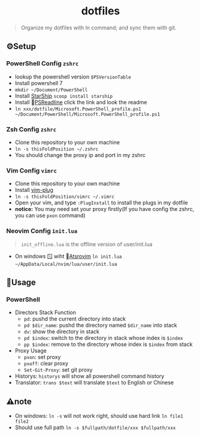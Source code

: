 <h1 align=center>
dotfiles
</h1>

> Organize my dotfiles with ln command; and sync them with git.

## ⚙️Setup

### PowerShell Config `zshrc`

- lookup the powershell version `$PSVersionTable`
- Install powershell 7
- `mkdir ~/Document/PowerShell`
- Install [StarShip](https://github.com/starship/starship) `scoop install starship`
- Install :link:[PSReadline](https://github.com/PowerShell/PSReadLine) click the link and look the readme
- `ln xxx/dotfile/Microsoft.PowerShell_profile.ps1 ~/Document/PowerShell/Microsoft.PowerShell_profile.ps1`

### Zsh Config `zshrc`

- Clone this repository to your own machine
- `ln -s thisFoldPosition ~/.zshrc`
- You should change the proxy ip and port in my zshrc

### Vim Config `vimrc`

- Clone this repository to your own machine
- Install [vim-plug](https://github.com/junegunn/vim-plug)
- `ln -s thisFoldPosition/vimrc ~/.vimrc`
- Open your vim, and type `:PlugInstall` to install the plugs in my dotfile
- **notice:** You may need set your proxy firstly(If you have config the zshrc, you can use `pxon` command)

### Neovim Config `init.lua`

> `init_offline.lua` is the offline version of user/init.lua

- On windows :window: wiht :link:[Atsrovim](AstroNvim/AstroNvim) `ln init.lua ~/AppData/Local/nvim/lua/user/init.lua`

## :toolbox:Usage

### PowerShell

- Directors Stack Function
  - `pd`: pushd the current directory into stack
  - `pd $dir_name`: pushd the directory named `$dir_name` into stack
  - `dv`: show the directory in stack
  - `pd $index`: switch to the directory in stack whose index is `$index`
  - `pp $index`: remove to the directory whose index is `$index` from stack
- Proxy Usage
  - `pxon`: set proxy
  - `pxoff`: clear proxy
  - `Set-Git-Proxy`: set git proxy
- Historys: `historys` will show all powershell command history
- Translator: `trans $text` will translate `$text` to English or Chinese

## :warning:note

- On windows: `ln -s` will not work right, should use hard link `ln file1 file2`
- Should use full path `ln -s $fullpath/dotfile/xxx $fullpath/xxx`
